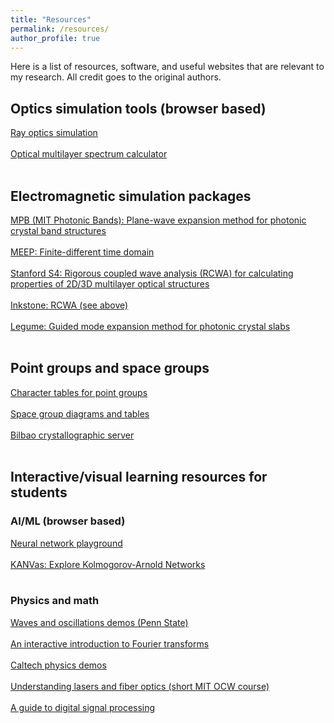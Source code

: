 ```yaml
---
title: "Resources"
permalink: /resources/
author_profile: true
---
```


Here is a list of resources, software, and useful websites that are relevant to my research. All credit goes to the original authors.

## Optics simulation tools (browser based)
[Ray optics simulation](https://phydemo.app/ray-optics/) <br/><br/>
[Optical multilayer spectrum calculator](https://www.filmetrics.com/reflectance-calculator)<br/><br/>

## Electromagnetic simulation packages
[MPB (MIT Photonic Bands): Plane-wave expansion method for photonic crystal band structures](https://mpb.readthedocs.io/en/stable/)<br/><br/>
[MEEP: Finite-different time domain](https://meep.readthedocs.io/en/latest/)<br/><br/>
[Stanford S4: Rigorous coupled wave analysis (RCWA) for calculating properties of 2D/3D multilayer optical structures](https://web.stanford.edu/group/fan/S4/)<br/><br/>
[Inkstone: RCWA (see above)](https://github.com/alexysong/inkstone)<br/><br/>
[Legume: Guided mode expansion method for photonic crystal slabs](https://github.com/fancompute/legume)<br/><br/>

## Point groups and space groups
[Character tables for point groups](http://symmetry.jacobs-university.de/)<br/><br/>
[Space group diagrams and tables](http://img.chem.ucl.ac.uk/sgp/large/sgp.htm)<br/><br/>
[Bilbao crystallographic server](https://www.cryst.ehu.es/)<br/><br/>

## Interactive/visual learning resources for students
### AI/ML (browser based)
[Neural network playground](https://playground.tensorflow.org/)<br/><br/>
[KANVas: Explore Kolmogorov-Arnold Networks](https://kanvas.deepverse.tech/#/kan)<br/><br/>

### Physics and math
[Waves and oscillations demos (Penn State)](https://www.acs.psu.edu/drussell/demos.html)<br/><br/>
[An interactive introduction to Fourier transforms](https://www.jezzamon.com/fourier/)<br/><br/>
[Caltech physics demos](https://www.physicsdemos.caltech.edu/)<br/><br/>
[Understanding lasers and fiber optics (short MIT OCW course)](https://ocw.mit.edu/courses/res-6-005-understanding-lasers-and-fiberoptics-spring-2008/resources/laser-fundamentals-i/)<br/><br/>
[A guide to digital signal processing](https://pysdr.org/index.html)<br/><br/>



